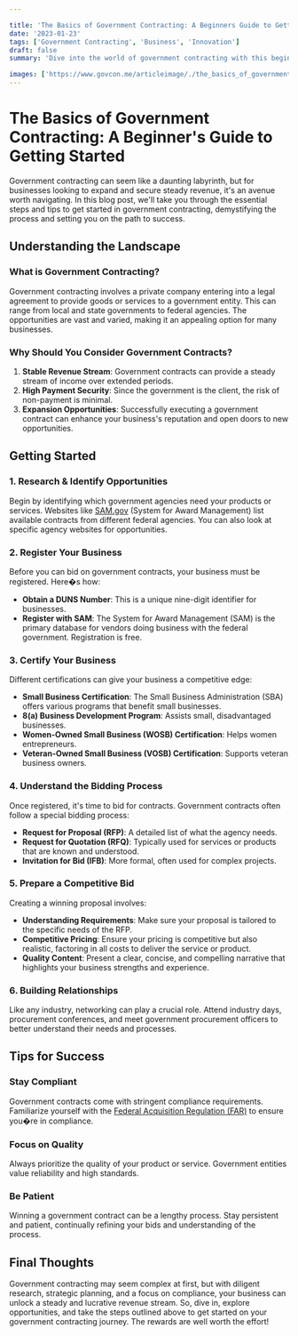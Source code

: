 ```yaml
---

title: 'The Basics of Government Contracting: A Beginners Guide to Getting Started'
date: '2023-01-23'
tags: ['Government Contracting', 'Business', 'Innovation']
draft: false
summary: 'Dive into the world of government contracting with this beginner-friendly guide that breaks down essential steps and tips for securing a government contract.'

images: ['https://www.govcon.me/articleimage/./the_basics_of_government_contracting_a_beginners_guide_to_getting_started.webp']
---
```


# The Basics of Government Contracting: A Beginner's Guide to Getting Started

Government contracting can seem like a daunting labyrinth, but for businesses looking to expand and secure steady revenue, it's an avenue worth navigating. In this blog post, we'll take you through the essential steps and tips to get started in government contracting, demystifying the process and setting you on the path to success.

## Understanding the Landscape

### What is Government Contracting?

Government contracting involves a private company entering into a legal agreement to provide goods or services to a government entity. This can range from local and state governments to federal agencies. The opportunities are vast and varied, making it an appealing option for many businesses.

### Why Should You Consider Government Contracts?

1. **Stable Revenue Stream**: Government contracts can provide a steady stream of income over extended periods.
2. **High Payment Security**: Since the government is the client, the risk of non-payment is minimal.
3. **Expansion Opportunities**: Successfully executing a government contract can enhance your business's reputation and open doors to new opportunities.

## Getting Started

### 1. **Research & Identify Opportunities**

Begin by identifying which government agencies need your products or services. Websites like [SAM.gov](https://sam.gov) (System for Award Management) list available contracts from different federal agencies. You can also look at specific agency websites for opportunities.

### 2. **Register Your Business**

Before you can bid on government contracts, your business must be registered. Here�s how:

- **Obtain a DUNS Number**: This is a unique nine-digit identifier for businesses.
- **Register with SAM**: The System for Award Management (SAM) is the primary database for vendors doing business with the federal government. Registration is free.

### 3. **Certify Your Business**

Different certifications can give your business a competitive edge:

- **Small Business Certification**: The Small Business Administration (SBA) offers various programs that benefit small businesses.
- **8(a) Business Development Program**: Assists small, disadvantaged businesses.
- **Women-Owned Small Business (WOSB) Certification**: Helps women entrepreneurs.
- **Veteran-Owned Small Business (VOSB) Certification**: Supports veteran business owners.

### 4. **Understand the Bidding Process**

Once registered, it's time to bid for contracts. Government contracts often follow a special bidding process:

- **Request for Proposal (RFP)**: A detailed list of what the agency needs.
- **Request for Quotation (RFQ)**: Typically used for services or products that are known and understood.
- **Invitation for Bid (IFB)**: More formal, often used for complex projects.

### 5. **Prepare a Competitive Bid**

Creating a winning proposal involves:

- **Understanding Requirements**: Make sure your proposal is tailored to the specific needs of the RFP.
- **Competitive Pricing**: Ensure your pricing is competitive but also realistic, factoring in all costs to deliver the service or product.
- **Quality Content**: Present a clear, concise, and compelling narrative that highlights your business strengths and experience.

### 6. **Building Relationships**

Like any industry, networking can play a crucial role. Attend industry days, procurement conferences, and meet government procurement officers to better understand their needs and processes.

## Tips for Success

### **Stay Compliant**

Government contracts come with stringent compliance requirements. Familiarize yourself with the [Federal Acquisition Regulation (FAR)](https://www.acquisition.gov/far/) to ensure you�re in compliance.

### **Focus on Quality**

Always prioritize the quality of your product or service. Government entities value reliability and high standards.

### **Be Patient**

Winning a government contract can be a lengthy process. Stay persistent and patient, continually refining your bids and understanding of the process.

## Final Thoughts

Government contracting may seem complex at first, but with diligent research, strategic planning, and a focus on compliance, your business can unlock a steady and lucrative revenue stream. So, dive in, explore opportunities, and take the steps outlined above to get started on your government contracting journey. The rewards are well worth the effort!